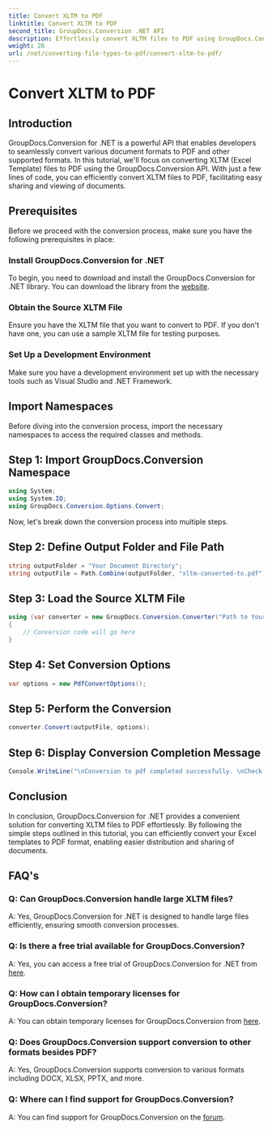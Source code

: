 ```yaml
---
title: Convert XLTM to PDF
linktitle: Convert XLTM to PDF
second_title: GroupDocs.Conversion .NET API
description: Effortlessly convert XLTM files to PDF using GroupDocs.Conversion for .NET. Streamline your document conversion process.
weight: 26
url: /net/converting-file-types-to-pdf/convert-xltm-to-pdf/
---
```


# Convert XLTM to PDF

## Introduction
GroupDocs.Conversion for .NET is a powerful API that enables developers to seamlessly convert various document formats to PDF and other supported formats. In this tutorial, we'll focus on converting XLTM (Excel Template) files to PDF using the GroupDocs.Conversion API. With just a few lines of code, you can efficiently convert XLTM files to PDF, facilitating easy sharing and viewing of documents.
## Prerequisites
Before we proceed with the conversion process, make sure you have the following prerequisites in place:
### Install GroupDocs.Conversion for .NET
To begin, you need to download and install the GroupDocs.Conversion for .NET library. You can download the library from the [website](https://releases.groupdocs.com/conversion/net/).
### Obtain the Source XLTM File
Ensure you have the XLTM file that you want to convert to PDF. If you don't have one, you can use a sample XLTM file for testing purposes.
### Set Up a Development Environment
Make sure you have a development environment set up with the necessary tools such as Visual Studio and .NET Framework.

## Import Namespaces
Before diving into the conversion process, import the necessary namespaces to access the required classes and methods.
## Step 1: Import GroupDocs.Conversion Namespace
```csharp
using System;
using System.IO;
using GroupDocs.Conversion.Options.Convert;
```

Now, let's break down the conversion process into multiple steps.
## Step 2: Define Output Folder and File Path
```csharp
string outputFolder = "Your Document Directory";
string outputFile = Path.Combine(outputFolder, "xltm-converted-to.pdf");
```
## Step 3: Load the Source XLTM File
```csharp
using (var converter = new GroupDocs.Conversion.Converter("Path to Your XLTM File"))
{
    // Conversion code will go here
}
```
## Step 4: Set Conversion Options
```csharp
var options = new PdfConvertOptions();
```
## Step 5: Perform the Conversion
```csharp
converter.Convert(outputFile, options);
```
## Step 6: Display Conversion Completion Message
```csharp
Console.WriteLine("\nConversion to pdf completed successfully. \nCheck output in {0}", outputFolder);
```

## Conclusion
In conclusion, GroupDocs.Conversion for .NET provides a convenient solution for converting XLTM files to PDF effortlessly. By following the simple steps outlined in this tutorial, you can efficiently convert your Excel templates to PDF format, enabling easier distribution and sharing of documents.
## FAQ's
### Q: Can GroupDocs.Conversion handle large XLTM files?
A: Yes, GroupDocs.Conversion for .NET is designed to handle large files efficiently, ensuring smooth conversion processes.
### Q: Is there a free trial available for GroupDocs.Conversion?
A: Yes, you can access a free trial of GroupDocs.Conversion for .NET from [here](https://releases.groupdocs.com/).
### Q: How can I obtain temporary licenses for GroupDocs.Conversion?
A: You can obtain temporary licenses for GroupDocs.Conversion from [here](https://purchase.groupdocs.com/temporary-license/).
### Q: Does GroupDocs.Conversion support conversion to other formats besides PDF?
A: Yes, GroupDocs.Conversion supports conversion to various formats including DOCX, XLSX, PPTX, and more.
### Q: Where can I find support for GroupDocs.Conversion?
A: You can find support for GroupDocs.Conversion on the [forum](https://forum.groupdocs.com/c/conversion/11).
